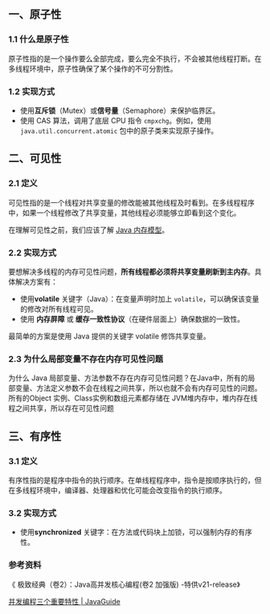 ## 一、原子性

### 1.1 什么是原子性

原子性指的是一个操作要么全部完成，要么完全不执行，不会被其他线程打断。在多线程环境中，原子性确保了某个操作的不可分割性。



### 1.2 **实现方式**

- 使用**互斥锁**（Mutex）或**信号量**（Semaphore）来保护临界区。
- 使用 CAS 算法，调用了底层 CPU 指令 `cmpxchg`。例如，使用 `java.util.concurrent.atomic` 包中的原子类来实现原子操作。



## 二、可见性

### 2.1 定义

可见性指的是一个线程对共享变量的修改能被其他线程及时看到。在多线程程序中，如果一个线程修改了共享变量，其他线程必须能够立即看到这个变化。

在理解可见性之前，我们应该了解 [Java 内存模型](https://javaguide.cn/java/concurrent/jmm.html#jmm-是如何抽象线程和主内存之间的关系)。



### 2.2 实现方式

要想解决多线程的内存可见性问题，**所有线程都必须将共享变量刷新到主内存**。具体解决方案有：

- 使用**volatile** 关键字（Java）：在变量声明时加上 `volatile`，可以确保该变量的修改对所有线程可见。
- 使用 **内存屏障** 或 **缓存一致性协议**（在硬件层面上）确保数据的一致性。

最简单的方案是使用 Java 提供的关键字 volatile 修饰共享变量。



### 2.3 为什么局部变量不存在内存可见性问题

为什么 Java 局部变量、方法参数不存在内存可见性问题？在Java中，所有的局部变量、方法定义参数不会在线程之间共享，所以也就不会有内存可见性的问题。所有的Object 实例、Class实例和数组元素都存储在 JVM堆内存中，堆内存在线程之间共享，所以存在可见性问题



## 三、有序性

### 3.1 定义

有序性指的是程序中指令的执行顺序。在单线程程序中，指令是按顺序执行的，但在多线程环境中，编译器、处理器和优化可能会改变指令的执行顺序。



### 3.2 实现方式

- 使用**synchronized** 关键字：在方法或代码块上加锁，可以强制内存的有序性。





### 参考资料

《 极致经典（卷2）：Java高并发核心编程(卷2 加强版) -特供v21-release》

[并发编程三个重要特性 | JavaGuide](https://javaguide.cn/java/concurrent/jmm.html#再看并发编程三个重要特性)